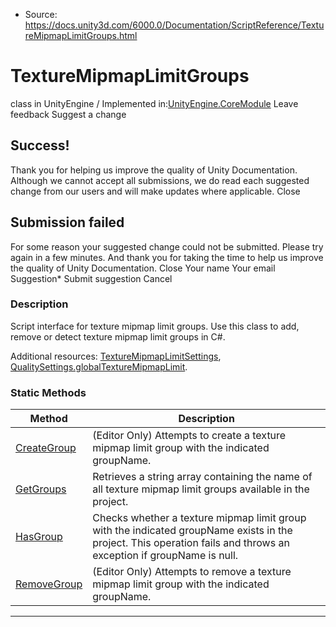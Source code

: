 * Source: https://docs.unity3d.com/6000.0/Documentation/ScriptReference/TextureMipmapLimitGroups.html

# TextureMipmapLimitGroups
class in UnityEngine
/
Implemented in:[UnityEngine.CoreModule](https://docs.unity3d.com/6000.0/Documentation/ScriptReference/UnityEngine.CoreModule.html)
Leave feedback
Suggest a change
## Success!
Thank you for helping us improve the quality of Unity Documentation. Although we cannot accept all submissions, we do read each suggested change from our users and will make updates where applicable.
Close
## Submission failed
For some reason your suggested change could not be submitted. Please <a>try again</a> in a few minutes. And thank you for taking the time to help us improve the quality of Unity Documentation.
Close
Your name Your email Suggestion* Submit suggestion
Cancel
### Description
Script interface for texture mipmap limit groups.
Use this class to add, remove or detect texture mipmap limit groups in C#.  
  
Additional resources: [TextureMipmapLimitSettings](https://docs.unity3d.com/6000.0/Documentation/ScriptReference/TextureMipmapLimitSettings.html), [QualitySettings.globalTextureMipmapLimit](https://docs.unity3d.com/6000.0/Documentation/ScriptReference/QualitySettings-globalTextureMipmapLimit.html).
### Static Methods
Method | Description  
---|---  
[CreateGroup](https://docs.unity3d.com/6000.0/Documentation/ScriptReference/TextureMipmapLimitGroups.CreateGroup.html) | (Editor Only) Attempts to create a texture mipmap limit group with the indicated groupName.  
[GetGroups](https://docs.unity3d.com/6000.0/Documentation/ScriptReference/TextureMipmapLimitGroups.GetGroups.html) | Retrieves a string array containing the name of all texture mipmap limit groups available in the project.  
[HasGroup](https://docs.unity3d.com/6000.0/Documentation/ScriptReference/TextureMipmapLimitGroups.HasGroup.html) | Checks whether a texture mipmap limit group with the indicated groupName exists in the project. This operation fails and throws an exception if groupName is null.  
[RemoveGroup](https://docs.unity3d.com/6000.0/Documentation/ScriptReference/TextureMipmapLimitGroups.RemoveGroup.html) | (Editor Only) Attempts to remove a texture mipmap limit group with the indicated groupName.  
* * *
